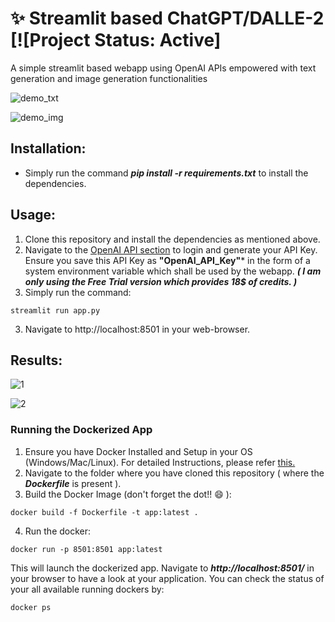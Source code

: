 # ✨ Streamlit based ChatGPT/DALLE-2 [![Project Status: Active]
A simple streamlit based webapp using OpenAI APIs empowered with text generation and image generation functionalities

![demo_txt](https://user-images.githubusercontent.com/29462447/212479457-f3a11c26-f889-4f33-9569-ea154c95f091.gif)

![demo_img](https://user-images.githubusercontent.com/29462447/212479452-3d59ed7b-cbc3-43f1-bdb9-5e9d3b37dadc.gif)

## Installation:
* Simply run the command ***pip install -r requirements.txt*** to install the dependencies.

## Usage:
1. Clone this repository and install the dependencies as mentioned above.
2. Navigate to the [OpenAI API section](https://beta.openai.com/account/api-keys) to login and generate your API Key. Ensure you save this API Key as **"OpenAI_API_Key"*** in the form of a system environment variable which shall be used by the webapp. ***( I am only using the Free Trial version which provides 18$ of credits. )***
2. Simply run the command: 
```
streamlit run app.py
```
3. Navigate to http://localhost:8501 in your web-browser.


## Results:

![1](https://user-images.githubusercontent.com/29462447/212479438-b2774381-122c-40b3-8380-5a7fa1336483.png)

![2](https://user-images.githubusercontent.com/29462447/212479439-6e6ce078-e61b-4430-9eba-0931b1b199d5.png)

### Running the Dockerized App
1. Ensure you have Docker Installed and Setup in your OS (Windows/Mac/Linux). For detailed Instructions, please refer [this.](https://docs.docker.com/engine/install/)
2. Navigate to the folder where you have cloned this repository ( where the ***Dockerfile*** is present ).
3. Build the Docker Image (don't forget the dot!! :smile: ): 
```
docker build -f Dockerfile -t app:latest .
```
4. Run the docker:
```
docker run -p 8501:8501 app:latest
```

This will launch the dockerized app. Navigate to ***http://localhost:8501/*** in your browser to have a look at your application. You can check the status of your all available running dockers by:
```
docker ps
```
